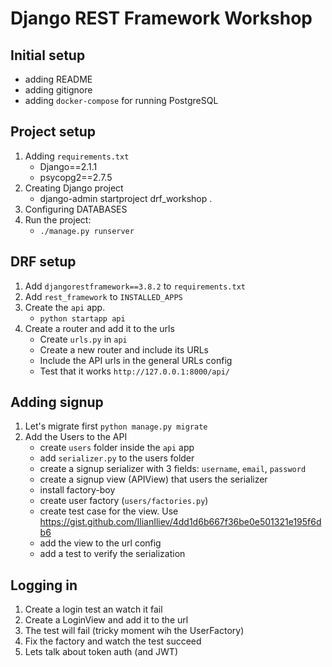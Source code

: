 # Django REST Framework Workshop


## Initial setup
 - adding README
 - adding gitignore
 - adding `docker-compose` for running PostgreSQL


## Project setup
 1. Adding `requirements.txt`
    - Django==2.1.1
    - psycopg2==2.7.5
 2. Creating Django project
    - django-admin startproject drf_workshop .
 3. Configuring DATABASES
 4. Run the project:
    - `./manage.py runserver`

## DRF setup
 1. Add `djangorestframework==3.8.2` to `requirements.txt`
 2. Add `rest_framework` to `INSTALLED_APPS`
 3. Create the `api` app.
    - `python startapp api`
 4. Create a router and add it to the urls
    - Create `urls.py` in `api`
    - Create a new router and include its URLs
    - Include the API urls in the general URLs config
    - Test that it works `http://127.0.0.1:8000/api/`
    
## Adding signup 
 1. Let's migrate first
    `python manage.py migrate`
 2. Add the Users to the API
    - create `users` folder inside the `api` app
    - add `serializer.py` to the users folder
    - create a signup serializer with 3 fields: `username`, `email`, `password`
    - create a signup view (APIView) that users the serializer
    - install factory-boy
    - create user factory (`users/factories.py`)
    - create test case for the view. Use https://gist.github.com/IlianIliev/4dd1d6b667f36be0e501321e195f6db6
    - add the view to the url config
    - add a test to verify the serialization  

## Logging in
 1. Create a login test an watch it fail
 2. Create a LoginView and add it to the url
 3. The test will fail (tricky moment wih the UserFactory)
 4. Fix the factory and watch the test succeed
 5. Lets talk about token auth (and JWT)
